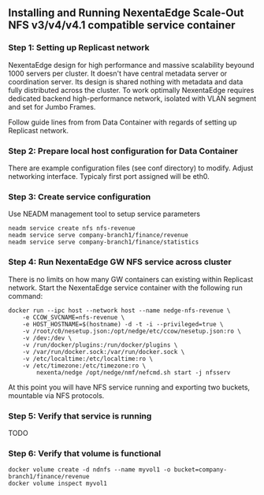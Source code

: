 ## Installing and Running NexentaEdge Scale-Out NFS v3/v4/v4.1 compatible service container

### Step 1: Setting up Replicast network
NexentaEdge design for high performance and massive scalability beyound 1000 servers per cluster. It doesn't have central metadata server or coordination server. Its design is shared nothing with metadata and data fully distributed across the cluster. To work optimally NexentaEdge requires dedicated backend high-performance network, isolated with VLAN segment and set for Jumbo Frames.

Follow guide lines from from Data Container with regards of setting up Replicast network.

### Step 2: Prepare local host configuration for Data Container
There are example configuration files (see conf directory) to modify. Adjust networking interface. Typicaly first port assigned will be eth0.

### Step 3: Create service configuration
Use NEADM management tool to setup service parameters
```
neadm service create nfs nfs-revenue
neadm service serve company-branch1/finance/revenue
neadm service serve company-branch1/finance/statistics
```

### Step 4: Run NexentaEdge GW NFS service across cluster
There is no limits on how many GW containers can existing within Replicast network. Start the NexentaEdge service container with the following run command:
```
docker run --ipc host --network host --name nedge-nfs-revenue \
	-e CCOW_SVCNAME=nfs-revenue \
	-e HOST_HOSTNAME=$(hostname) -d -t -i --privileged=true \
	-v /root/c0/nesetup.json:/opt/nedge/etc/ccow/nesetup.json:ro \
	-v /dev:/dev \
	-v /run/docker/plugins:/run/docker/plugins \
	-v /var/run/docker.sock:/var/run/docker.sock \
	-v /etc/localtime:/etc/localtime:ro \
	-v /etc/timezone:/etc/timezone:ro \
        nexenta/nedge /opt/nedge/nmf/nefcmd.sh start -j nfsserv
```

At this point you will have NFS service running and exporting two buckets, mountable via NFS protocols.

### Step 5: Verify that service is running

TODO

### Step 6: Verify that volume is functional

```
docker volume create -d ndnfs --name myvol1 -o bucket=company-branch1/finance/revenue
docker volume inspect myvol1
```
